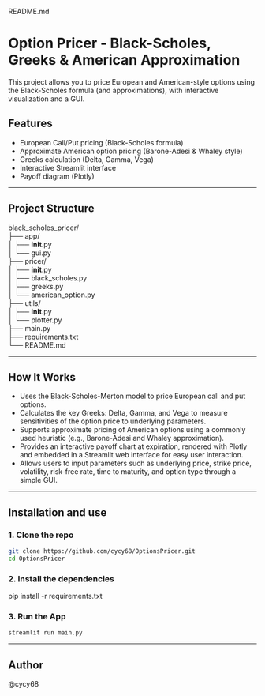 README.md

# Option Pricer - Black-Scholes, Greeks & American Approximation

This project allows you to price European and American-style options using the Black-Scholes formula (and approximations), with interactive visualization and a GUI.

## Features

- European Call/Put pricing (Black-Scholes formula)
- Approximate American option pricing (Barone-Adesi & Whaley style)
- Greeks calculation (Delta, Gamma, Vega)
- Interactive Streamlit interface
- Payoff diagram (Plotly)

---

## Project Structure

black_scholes_pricer/  
├── app/  
│   ├── __init__.py  
│   └── gui.py  
├── pricer/  
│   ├── __init__.py  
│   ├── black_scholes.py  
│   ├── greeks.py  
│   └── american_option.py  
├── utils/  
│   ├── __init__.py  
│   └── plotter.py  
├── main.py  
├── requirements.txt  
└── README.md  

---

## How It Works

- Uses the Black-Scholes-Merton model to price European call and put options.
- Calculates the key Greeks: Delta, Gamma, and Vega to measure sensitivities of the option price to underlying parameters.
- Supports approximate pricing of American options using a commonly used heuristic (e.g., Barone-Adesi and Whaley approximation).
- Provides an interactive payoff chart at expiration, rendered with Plotly and embedded in a Streamlit web interface for easy user interaction.
- Allows users to input parameters such as underlying price, strike price, volatility, risk-free rate, time to maturity, and option type through a simple GUI.

---

## Installation and use

### 1. Clone the repo

```bash
git clone https://github.com/cycy68/OptionsPricer.git
cd OptionsPricer
```

### 2. Install the dependencies

pip install -r requirements.txt

### 3. Run the App

```bash
streamlit run main.py
```
---

## Author

@cycy68
